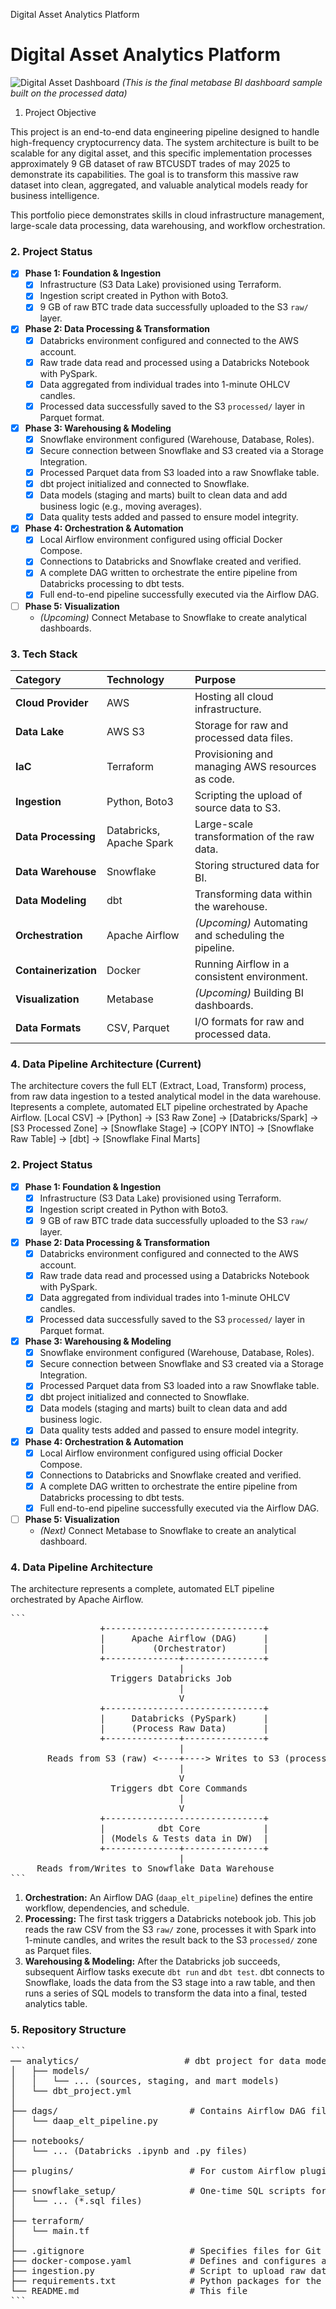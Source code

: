 Digital Asset Analytics Platform

# Digital Asset Analytics Platform

![Digital Asset Dashboard](/Users/hkubilayc/Documents/GitHub/Digital-Asset-Analytics-Platform/metabase_image_sample/metabase_dasbord_test.png)
*(This is the final metabase BI dashboard sample built on the processed data)*



1. Project Objective

This project is an end-to-end data engineering pipeline designed to handle high-frequency cryptocurrency data. The system architecture is built to be scalable for any digital asset, and this specific implementation processes approximately 9 GB dataset of raw BTCUSDT trades of may 2025 to demonstrate its capabilities. The goal is to transform this massive raw dataset into clean, aggregated, and valuable analytical models ready for business intelligence.

This portfolio piece demonstrates skills in cloud infrastructure management, large-scale data processing, data warehousing, and workflow orchestration.



### 2. Project Status

* [x] **Phase 1: Foundation & Ingestion**
    * [x] Infrastructure (S3 Data Lake) provisioned using Terraform.
    * [x] Ingestion script created in Python with Boto3.
    * [x] 9 GB of raw BTC trade data successfully uploaded to the S3 `raw/` layer.
* [x] **Phase 2: Data Processing & Transformation**
    * [x] Databricks environment configured and connected to the AWS account.
    * [x] Raw trade data read and processed using a Databricks Notebook with PySpark.
    * [x] Data aggregated from individual trades into 1-minute OHLCV candles.
    * [x] Processed data successfully saved to the S3 `processed/` layer in Parquet format.
* [x] **Phase 3: Warehousing & Modeling**
    * [x] Snowflake environment configured (Warehouse, Database, Roles).
    * [x] Secure connection between Snowflake and S3 created via a Storage Integration.
    * [x] Processed Parquet data from S3 loaded into a raw Snowflake table.
    * [x] dbt project initialized and connected to Snowflake.
    * [x] Data models (staging and marts) built to clean data and add business logic (e.g., moving averages).
    * [x] Data quality tests added and passed to ensure model integrity.
* [x] **Phase 4: Orchestration & Automation**
    * [x] Local Airflow environment configured using official Docker Compose.
    * [x] Connections to Databricks and Snowflake created and verified.
    * [x] A complete DAG written to orchestrate the entire pipeline from Databricks processing to dbt tests.
    * [x] Full end-to-end pipeline successfully executed via the Airflow DAG.
* [ ] **Phase 5: Visualization**
    * *(Upcoming)* Connect Metabase to Snowflake to create analytical dashboards.


### 3. Tech Stack
| Category          | Technology                 | Purpose                                           |
| :---------------- | :------------------------- | :------------------------------------------------ |
| **Cloud Provider**| AWS                        | Hosting all cloud infrastructure.                 |
| **Data Lake** | AWS S3                     | Storage for raw and processed data files.         |
| **IaC** | Terraform                  | Provisioning and managing AWS resources as code.  |
| **Ingestion** | Python, Boto3              | Scripting the upload of source data to S3.        |
| **Data Processing** | Databricks, Apache Spark   | Large-scale transformation of the raw data.       |
| **Data Warehouse**| Snowflake                  |  Storing structured data for BI.      |
| **Data Modeling** | dbt                        |  Transforming data within the warehouse.|
| **Orchestration** | Apache Airflow             | *(Upcoming)* Automating and scheduling the pipeline.|
| **Containerization**| Docker                     | Running Airflow in a consistent environment.      |
| **Visualization** | Metabase                   | *(Upcoming)* Building BI dashboards.              |
| **Data Formats** | CSV, Parquet               | I/O formats for raw and processed data.           |



### 4. Data Pipeline Architecture (Current)

The architecture covers the full ELT (Extract, Load, Transform) process, from raw data ingestion to a tested analytical model in the data warehouse.
Itepresents a complete, automated ELT pipeline orchestrated by Apache Airflow.
[Local CSV] -> [Python] -> [S3 Raw Zone] -> [Databricks/Spark] -> [S3 Processed Zone] -> [Snowflake Stage] -> [COPY INTO] -> [Snowflake Raw Table] -> [dbt] -> [Snowflake Final Marts]


### 2. Project Status

* [x] **Phase 1: Foundation & Ingestion**
    * [x] Infrastructure (S3 Data Lake) provisioned using Terraform.
    * [x] Ingestion script created in Python with Boto3.
    * [x] 9 GB of raw BTC trade data successfully uploaded to the S3 `raw/` layer.
* [x] **Phase 2: Data Processing & Transformation**
    * [x] Databricks environment configured and connected to the AWS account.
    * [x] Raw trade data read and processed using a Databricks Notebook with PySpark.
    * [x] Data aggregated from individual trades into 1-minute OHLCV candles.
    * [x] Processed data successfully saved to the S3 `processed/` layer in Parquet format.
* [x] **Phase 3: Warehousing & Modeling**
    * [x] Snowflake environment configured (Warehouse, Database, Roles).
    * [x] Secure connection between Snowflake and S3 created via a Storage Integration.
    * [x] Processed Parquet data from S3 loaded into a raw Snowflake table.
    * [x] dbt project initialized and connected to Snowflake.
    * [x] Data models (staging and marts) built to clean data and add business logic.
    * [x] Data quality tests added and passed to ensure model integrity.
* [x] **Phase 4: Orchestration & Automation**
    * [x] Local Airflow environment configured using official Docker Compose.
    * [x] Connections to Databricks and Snowflake created and verified.
    * [x] A complete DAG written to orchestrate the entire pipeline from Databricks processing to dbt tests.
    * [x] Full end-to-end pipeline successfully executed via the Airflow DAG.
* [ ] **Phase 5: Visualization**
    * *(Next)* Connect Metabase to Snowflake to create an analytical dashboard.

### 4. Data Pipeline Architecture

The architecture represents a complete, automated ELT pipeline orchestrated by Apache Airflow.

<pre>
```
                 +------------------------------+
                 |     Apache Airflow (DAG)     |
                 |         (Orchestrator)       |
                 +--------------+---------------+
                                |
                   Triggers Databricks Job
                                |
                                V
                 +------------------------------+
                 |     Databricks (PySpark)     |
                 |     (Process Raw Data)       |
                 +--------------+---------------+
                                |
       Reads from S3 (raw) <----+----> Writes to S3 (processed)
                                |
                                V
                   Triggers dbt Core Commands
                                |
                                V
                 +------------------------------+
                 |          dbt Core            |
                 | (Models & Tests data in DW)  |
                 +--------------+---------------+
                                |
     Reads from/Writes to Snowflake Data Warehouse
```
</pre>




1.  **Orchestration:** An Airflow DAG (`daap_elt_pipeline`) defines the entire workflow, dependencies, and schedule.
2.  **Processing:** The first task triggers a Databricks notebook job. This job reads the raw CSV from the S3 `raw/` zone, processes it with Spark into 1-minute candles, and writes the result back to the S3 `processed/` zone as Parquet files.
3.  **Warehousing & Modeling:** After the Databricks job succeeds, subsequent Airflow tasks execute `dbt run` and `dbt test`. dbt connects to Snowflake, loads the data from the S3 stage into a raw table, and then runs a series of SQL models to transform the data into a final, tested analytics table.

### 5. Repository Structure

<pre>
```
── analytics/                    # dbt project for data modeling and transformation
│   ├── models/
│   │   └── ... (sources, staging, and mart models)
│   └── dbt_project.yml
│
├── dags/                         # Contains Airflow DAG file
│   └── daap_elt_pipeline.py
│
├── notebooks/
│   └── ... (Databricks .ipynb and .py files)
│
├── plugins/                      # For custom Airflow plugins (if any)
│
├── snowflake_setup/              # One-time SQL scripts for Snowflake setup
│   └── ... (*.sql files)
│
├── terraform/
│   └── main.tf
│
├── .gitignore                    # Specifies files for Git to ignore (e.g., .env, logs/)
├── docker-compose.yaml           # Defines and configures all Airflow services
├── ingestion.py                  # Script to upload raw data to S3
├── requirements.txt              # Python packages for the Airflow environment
└── README.md                     # This file
```
</pre>

